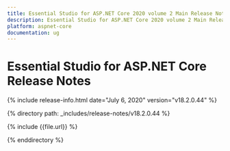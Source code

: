 ```yaml
---
title: Essential Studio for ASP.NET Core 2020 volume 2 Main Release Notes  
description: Essential Studio for ASP.NET Core 2020 volume 2 Main Release Notes  
platform: aspnet-core
documentation: ug
---
```


# Essential Studio for ASP.NET Core  Release Notes  

{% include release-info.html date="July 6, 2020"  version="v18.2.0.44" %} 


{% directory path: _includes/release-notes/v18.2.0.44 %}

{% include {{file.url}} %}

{% enddirectory %}